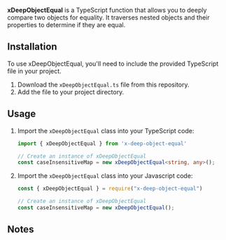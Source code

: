 **xDeepObjectEqual** is a TypeScript function that allows you to deeply compare two objects for equality. It traverses nested objects and their properties to determine if they are equal.

## Installation

To use xDeepObjectEqual, you'll need to include the provided TypeScript file in your project.

1. Download the `xDeepObjectEqual.ts` file from this repository.
2. Add the file to your project directory.

## Usage

1. Import the `xDeepObjectEqual` class into your TypeScript code:

   ```typescript
   import { xDeepObjectEqual } from 'x-deep-object-equal'

   // Create an instance of xDeepObjectEqual
   const caseInsensitiveMap = new xDeepObjectEqual<string, any>();

2. Import the `xDeepObjectEqual` class into your Javascript code:

   ```javascript
   const { xDeepObjectEqual } = require("x-deep-object-equal")

   // Create an instance of xDeepObjectEqual
   const caseInsensitiveMap = new xDeepObjectEqual();

## Notes
